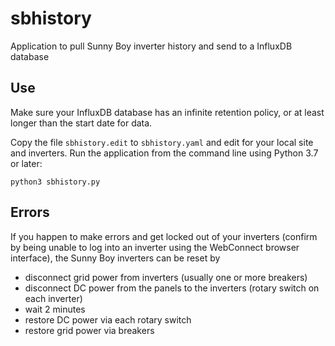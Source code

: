 # sbhistory
Application to pull Sunny Boy inverter history and send to a InfluxDB database

## Use
Make sure your InfluxDB database has an infinite retention policy, or at least longer than the start date for data.

Copy the file `sbhistory.edit` to `sbhistory.yaml` and edit for your local site and inverters.  Run the application from the command line using Python 3.7 or later:

`python3 sbhistory.py`

## Errors
If you happen to make errors and get locked out of your inverters (confirm by being unable to log into an inverter using the WebConnect browser interface), the Sunny Boy inverters can be reset by

- disconnect grid power from inverters (usually one or more breakers)
- disconnect DC power from the panels to the inverters (rotary switch on each inverter)
- wait 2 minutes
- restore DC power via each rotary switch
- restore grid power via breakers